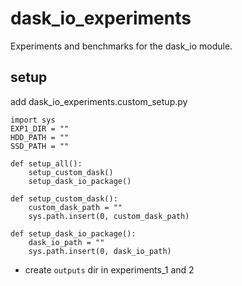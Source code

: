 # dask_io_experiments
Experiments and benchmarks for the dask_io module.


## setup
add dask_io_experiments.custom_setup.py

``` 
import sys
EXP1_DIR = ""
HDD_PATH = ""
SSD_PATH = ""

def setup_all():
    setup_custom_dask()
    setup_dask_io_package()

def setup_custom_dask():
    custom_dask_path = ""
    sys.path.insert(0, custom_dask_path)

def setup_dask_io_package():
    dask_io_path = ""
    sys.path.insert(0, dask_io_path)
``` 

+ create `outputs` dir in experiments_1 and 2 